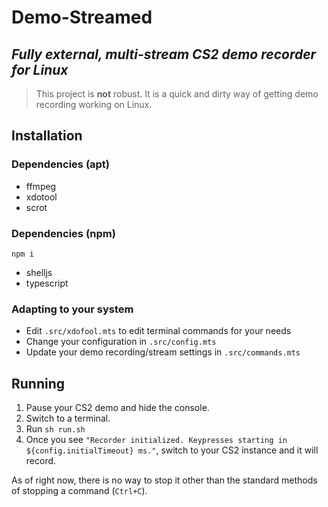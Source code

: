 # Demo-Streamed
## *Fully external, multi-stream CS2 demo recorder for Linux*

> This project is **not** robust. It is a quick and dirty way of getting demo recording working on Linux.


## Installation
### Dependencies (apt)
- ffmpeg
- xdotool
- scrot

### Dependencies (npm)
`npm i`
- shelljs
- typescript

### Adapting to your system
- Edit `.src/xdofool.mts` to edit terminal commands for your needs
- Change your configuration in `.src/config.mts`
- Update your demo recording/stream settings in `.src/commands.mts`

## Running
1. Pause your CS2 demo and hide the console.
2. Switch to a terminal.
3. Run `sh run.sh`
4. Once you see `"Recorder initialized. Keypresses starting in ${config.initialTimeout} ms."`, switch to your CS2 instance and it will record. 

As of right now, there is no way to stop it other than the standard methods of stopping a command (`Ctrl+C`).
